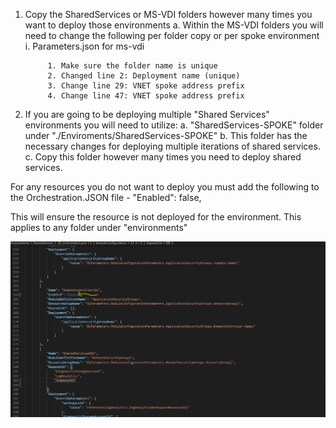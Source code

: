 1. Copy the SharedServices or MS-VDI folders however many times you want to deploy those environments
	a. Within the MS-VDI folders you will need to change the following per folder copy or per spoke environment
		i. Parameters.json for ms-vdi
		
			1. Make sure the folder name is unique
			2. Changed line 2: Deployment name (unique)
			3. Change line 29: VNET spoke address prefix
			4. Change line 47: VNET spoke address prefix
			
2. If you are going to be deploying multiple "Shared Services" environments you will need to utilize:
	a. "SharedServices-SPOKE" folder under "./Enviroments/SharedServices-SPOKE"
	b. This folder has the necessary changes for deploying multiple iterations of shared services.
	c. Copy this folder however many times you need to deploy shared services.

For any resources you do not want to deploy you must add the following to the Orchestration.JSON file
	- "Enabled": false,

This will ensure the resource is not deployed for the environment. This applies to any folder under "environments"


![](/images/orchestration_enable.png)